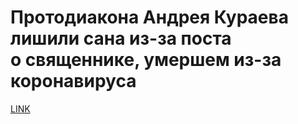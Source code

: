 # Протодиакона Андрея Кураева лишили сана из-за поста о священнике, умершем из-за коронавируса



[LINK](https://varlamov.ru/4143176.html)